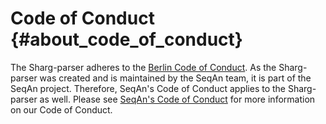 # Code of Conduct {#about_code_of_conduct}

The Sharg-parser adheres to the [Berlin Code of Conduct](https://berlincodeofconduct.org/). As the Sharg-parser was
created and is maintained by the SeqAn team, it is part of the SeqAn project. Therefore, SeqAn's Code of Conduct 
applies to the Sharg-parser as well. Please see 
[SeqAn's Code of Conduct](http://docs.seqan.de/seqan/3-master-user/about_code_of_conduct.html) for more 
information on our Code of Conduct.
